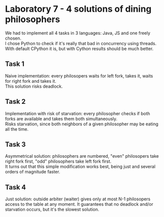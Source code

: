 # Laboratory 7 - 4 solutions of dining philosophers

We had to implement all 4 tasks in 3 languages: Java, JS and one freely chosen.  
I chose Python to check if it's really that bad in concurrency using threads. With default CPython 
it is, but with Cython results should be much better.

## Task 1
Naive implementation: every philosopers waits for left fork, takes it, waits for right fork and takes it.  
This solution risks deadlock.

## Task 2
Implementation with risk of starvation: every philosopher checks if both forks are available and takes them both simultaneously.  
Risks starvation, since both neighbors of a given philosopher may be eating all the time.

## Task 3
Asymmetrical solution: philosophers are numbered, "even" philosopers take right fork first, "odd" philosophers take left fork first.  
It turns out that this simple modification works best, being just and several orders of magnitude faster.

## Task 4
Just solution: outside arbiter (waiter) gives only at most N-1 philosopers access to the table at any moment. It guarantees that 
no deadlock and/or starvation occurs, but it's the slowest solution.